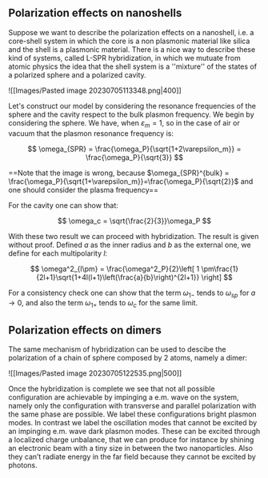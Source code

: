 ## Polarization effects on nanoshells

Suppose we want to describe the polarization effects on a nanoshell, i.e. a core-shell system in which the core is a non plasmonic material like silica and the shell is a plasmonic material.
There is a nice way to describe these kind of systems, called L-SPR hybridization, in which we mutuate from atomic physics the idea that the shell system is a ''mixture'' of the states of a polarized sphere and a polarized cavity.

![[Images/Pasted image 20230705113348.png|400]]

Let's construct our model by considering the resonance frequencies of the sphere and the cavity respect to the bulk plasmon frequency.
We begin by considering the sphere. We have, when $\varepsilon_m = 1$, so in the case of air or vacuum that the plasmon resonance frequency is:

$$ \omega_{SPR} = \frac{\omega_P}{\sqrt{1+2\varepsilon_m}} = \frac{\omega_P}{\sqrt{3}} $$

==Note that the image is wrong, because $\omega_{SPR}^{bulk} = \frac{\omega_P}{\sqrt{1+\varepsilon_m}}=\frac{\omega_P}{\sqrt{2}}$ and one should consider the plasma frequency==

For the cavity one can show that:

$$ \omega_c = \sqrt{\frac{2}{3}}\omega_P $$

With these two result we can proceed with hybridization. The result is given without proof.
Defined $a$ as the inner radius and $b$ as the external one, we define for each multipolarity $l$:

$$ \omega^2_{l\pm} = \frac{\omega^2_P}{2}\left[ 1 \pm\frac{1}{2l+1}\sqrt{1+4l(l+1)\left(\frac{a}{b}\right)^{2l+1}} \right] $$

For a consistency check one can show that the term $\omega_{1-}$ tends to $\omega_{sp}$ for $a \to 0$, and also the term $\omega_{1+}$ tends to $\omega_{c}$ for the same limit.

## Polarization effects on dimers

The same mechanism of hybridization can be used to descibe the polarization of a chain of sphere composed by 2 atoms, namely a dimer:

![[Images/Pasted image 20230705122535.png|500]]

Once the hybridization is complete we see that not all possible configuration are achievable by impinging a e.m. wave on the system, namely only the configuration with transverse and parallel polarization with the same phase are possible.
We label these configurations bright plasmon modes. In contrast we label the oscillation modes that cannot be excited by an impinging e.m. wave dark plasmon modes.
These can be excited through a localized charge unbalance, that we can produce for instance by shining an electronic beam with a tiny size in between the two nanoparticles. Also they can’t radiate energy in the far field because they cannot be excited by photons.
